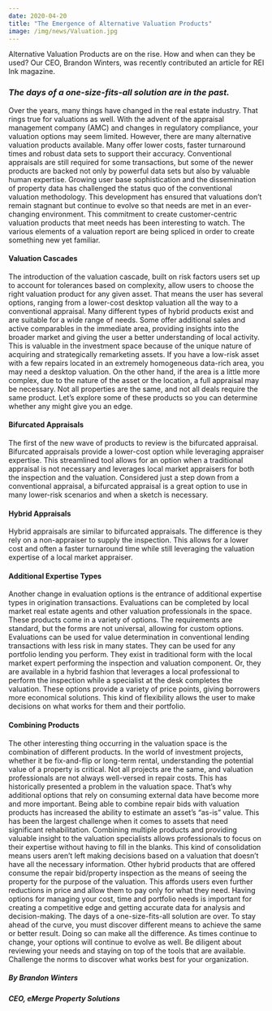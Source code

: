 ```yaml
---
date: 2020-04-20
title: "The Emergence of Alternative Valuation Products"
image: /img/news/Valuation.jpg
---
```


Alternative Valuation Products are on the rise. How and when can they be used? Our CEO, Brandon Winters, was recently contributed an article for REI Ink magazine. 

<!--more-->
### *The days of a one-size-fits-all solution are in the past.*

Over the years, many things have changed in the real estate industry. That rings true for valuations as well. 
With the advent of the appraisal management company (AMC) and changes in regulatory compliance, your valuation options may seem limited. However, there are many alternative valuation products available. 
Many offer lower costs, faster turnaround times and robust data sets to support their accuracy. Conventional appraisals are still required for some transactions, but some of the newer products are backed not only by powerful data sets but also by valuable human expertise. 
Growing user base sophistication and the dissemination of property data has challenged the status quo of the conventional valuation methodology. This development has ensured that valuations don’t remain stagnant but continue to evolve so that needs are met in an ever-changing environment. 
This commitment to create customer-centric valuation products that meet needs has been interesting to watch. The various elements of a valuation report are being spliced in order to create something new yet familiar. 

#### Valuation Cascades
The introduction of the valuation cascade, built on risk factors users set up to account for tolerances based on complexity, allow users to choose the right valuation product for any given asset. That means the user has several options, ranging from a lower-cost desktop valuation all the way to a conventional appraisal. 
Many different types of hybrid products exist and are suitable for a wide range of needs. Some offer additional sales and active comparables in the immediate area, providing insights into the broader market and giving the user a better understanding of local activity. This is valuable in the investment space because of the unique nature of acquiring and strategically remarketing assets. If you have a low-risk asset with a few repairs located in an extremely homogeneous data-rich area, you may need a desktop valuation. On the other hand, if the area is a little more complex, due to the nature of the asset or the location, a full appraisal may be necessary. Not all properties are the same, and not all deals require the same product. 
Let’s explore some of these products so you can determine whether any might give you an edge.

#### Bifurcated Appraisals
The first of the new wave of products to review is the bifurcated appraisal. Bifurcated appraisals provide a lower-cost option while leveraging appraiser expertise. This streamlined tool allows for an option when a traditional appraisal is not necessary and leverages local market appraisers for both the inspection and the valuation. Considered just a step down from a conventional appraisal, a bifurcated appraisal is a great option to use in many lower-risk scenarios and when a sketch is necessary.

#### Hybrid Appraisals
Hybrid appraisals are similar to bifurcated appraisals. The difference is they rely on a non-appraiser to supply the inspection. This allows for a lower cost and often a faster turnaround time while still leveraging the valuation expertise of a local market appraiser. 

#### Additional Expertise Types
Another change in evaluation options is the entrance of additional expertise types in origination transactions. Evaluations can be completed by local market real estate agents and other valuation professionals in the space. These products come in a variety of options. The requirements are standard, but the forms are not universal, allowing for custom options. 
Evaluations can be used for value determination in conventional lending transactions with less risk in many states. They can be used for any portfolio lending you perform. They exist in traditional form with the local market expert performing the inspection and valuation component. Or, they are available in a hybrid fashion that leverages a local professional to perform the inspection while a specialist at the desk completes the valuation. 
These options provide a variety of price points, giving borrowers more economical solutions. This kind of flexibility allows the user to make decisions on what works for them and their portfolio. 

#### Combining Products
The other interesting thing occurring in the valuation space is the combination of different products. 
In the world of investment projects, whether it be fix-and-flip or long-term rental, understanding the potential value of a property is critical. Not all projects are the same, and valuation professionals are not always well-versed in repair costs. This has historically presented a problem in the valuation space. That’s why additional options that rely on consuming external data have become more and more important. 
Being able to combine repair bids with valuation products has increased the ability to estimate an asset’s “as-is” value. This has been the largest challenge when it comes to assets that need significant rehabilitation. Combining multiple products and providing valuable insight to the valuation specialists allows professionals to focus on their expertise without having to fill in the blanks. This kind of consolidation means users aren’t left making decisions based on a valuation that doesn’t have all the necessary information. 
Other hybrid products that are offered consume the repair bid/property inspection as the means of seeing the property for the purpose of the valuation. This affords users even further reductions in price and allow them to pay only for what they need. 
Having options for managing your cost, time and portfolio needs is important for creating a competitive edge and getting accurate data for analysis and decision-making. The days of a one-size-fits-all solution are over. To stay ahead of the curve, you must discover different means to achieve the same or better result. Doing so can make all the difference. 
As times continue to change, your options will continue to evolve as well. Be diligent about reviewing your needs and staying on top of the tools that are available. Challenge the norms to discover what works best for your organization. 

##### By Brandon Winters
##### CEO, eMerge Property Solutions
